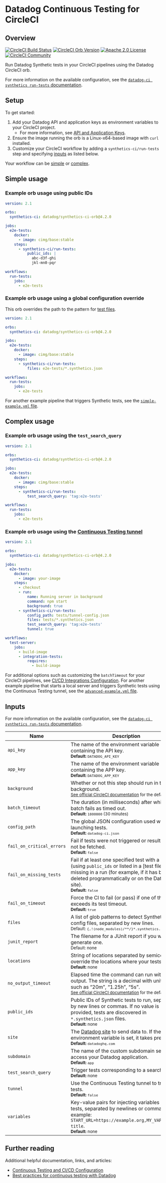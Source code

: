 # Datadog Continuous Testing for CircleCI

## Overview

[![CircleCI Build Status](https://circleci.com/gh/DataDog/synthetics-test-automation-circleci-orb.svg?style=shield 'CircleCI Build Status')](https://circleci.com/gh/DataDog/synthetics-test-automation-circleci-orb) [![CircleCI Orb Version](https://badges.circleci.com/orbs/datadog/synthetics-ci-orb.svg)](https://circleci.com/orbs/registry/orb/datadog/synthetics-ci-orb) [![Apache 2.0 License](https://shields.io/badge/license-Apache--2.0-lightgray)](https://raw.githubusercontent.com/DataDog/synthetics-ci-orb/main/LICENSE) [![CircleCI Community](https://img.shields.io/badge/community-CircleCI%20Discuss-343434.svg)](https://discuss.circleci.com/c/ecosystem/orbs)

Run Datadog Synthetic tests in your CircleCI pipelines using the Datadog CircleCI orb.

For more information on the available configuration, see the [`datadog-ci synthetics run-tests` documentation][1].

## Setup

To get started:

1. Add your Datadog API and application keys as environment variables to your CircleCI project.
   - For more information, see [API and Application Keys][2].
2. Ensure the image running the orb is a Linux-x64-based image with `curl` installed.
3. Customize your CircleCI workflow by adding a `synthetics-ci/run-tests` step and specifying [inputs](#inputs) as listed below.

Your workflow can be [simple](#simple-usage) or [complex](#complex-usage).

## Simple usage

### Example orb usage using public IDs

```yml
version: 2.1

orbs:
  synthetics-ci: datadog/synthetics-ci-orb@4.2.0

jobs:
  e2e-tests:
    docker:
      - image: cimg/base:stable
    steps:
      - synthetics-ci/run-tests:
          public_ids: |
            abc-d3f-ghi
            jkl-mn0-pqr

workflows:
  run-tests:
    jobs:
      - e2e-tests
```

### Example orb usage using a global configuration override

This orb overrides the path to the pattern for [test files][4].

```yml
version: 2.1

orbs:
  synthetics-ci: datadog/synthetics-ci-orb@4.2.0

jobs:
  e2e-tests:
    docker:
      - image: cimg/base:stable
    steps:
      - synthetics-ci/run-tests:
          files: e2e-tests/*.synthetics.json

workflows:
  run-tests:
    jobs:
      - e2e-tests
```

For another example pipeline that triggers Synthetic tests, see the [`simple-example.yml` file][5].

## Complex usage

### Example orb usage using the `test_search_query`

```yml
version: 2.1

orbs:
  synthetics-ci: datadog/synthetics-ci-orb@4.2.0

jobs:
  e2e-tests:
    docker:
      - image: cimg/base:stable
    steps:
      - synthetics-ci/run-tests:
          test_search_query: 'tag:e2e-tests'

workflows:
  run-tests:
    jobs:
      - e2e-tests
```

### Example orb usage using the [Continuous Testing tunnel][7]

```yml
version: 2.1

orbs:
  synthetics-ci: datadog/synthetics-ci-orb@4.2.0

jobs:
  e2e-tests:
    docker:
      - image: your-image
    steps:
      - checkout
      - run:
          name: Running server in background
          command: npm start
          background: true
      - synthetics-ci/run-tests:
          config_path: tests/tunnel-config.json
          files: tests/*.synthetics.json
          test_search_query: 'tag:e2e-tests'
          tunnel: true

workflows:
  test-server:
    jobs:
      - build-image
      - integration-tests:
          requires:
            - build-image
```

For additional options such as customizing the `batchTimeout` for your CircleCI pipelines, see [CI/CD Integrations Configuration][6]. For another example pipeline that starts a local server and triggers Synthetic tests using the Continuous Testing tunnel, see the [`advanced-example.yml` file][8].

## Inputs

For more information on the available configuration, see the [`datadog-ci synthetics run-tests` documentation][1].

| Name                      | Description                                                                                                                                                                                                                                                  |
| ------------------------- | ------------------------------------------------------------------------------------------------------------------------------------------------------------------------------------------------------------------------------------------------------------ |
| `api_key`                 | The name of the environment variable containing the API key. <br><sub>**Default:** `DATADOG_API_KEY`</sub>                                                                                                                                                   |
| `app_key`                 | The name of the environment variable containing the APP key. <br><sub>**Default:** `DATADOG_APP_KEY`</sub>                                                                                                                                                   |
| `background`              | Whether or not this step should run in the background. <br><sub>[See official CircleCI documentation](https://circleci.com/docs/configuration-reference/#run) for the default value.</sub>                                                                   |
| `batch_timeout`           | The duration (in milliseconds) after which the batch fails as timed out. <br><sub>**Default:** `1800000` (30 minutes)</sub>                                                                                                                                  |
| `config_path`             | The global JSON configuration used when launching tests. <br><sub>**Default:** `datadog-ci.json`</sub>                                                                                                                                                       |
| `fail_on_critical_errors` | Fail if tests were not triggered or results could not be fetched. <br><sub>**Default:** `false`</sub>                                                                                                                                                        |
| `fail_on_missing_tests`   | Fail if at least one specified test with a public ID (using `public_ids` or listed in a [test file][18]) is missing in a run (for example, if it has been deleted programmatically or on the Datadog site). <br><sub>**Default:** `false`</sub>              |
| `fail_on_timeout`         | Force the CI to fail (or pass) if one of the results exceeds its test timeout. <br><sub>**Default:** `true`</sub>                                                                                                                                            |
| `files`                   | A list of glob patterns to detect Synthetic tests config files, separated by new lines. <br><sub>Default: `{,!(node_modules)/**/}*.synthetics.json`</sub>                                                                                                    |
| `junit_report`            | The filename for a JUnit report if you want to generate one. <br><sub>Default: none</sub>                                                                                                                                                                    |
| `locations`               | String of locations separated by semicolons to override the locations where your tests run. <br><sub>**Default:** none</sub>                                                                                                                                 |
| `no_output_timeout`       | Elapsed time the command can run without output. The string is a decimal with unit suffix, such as “20m”, “1.25h”, “5s”. <br><sub>[See official CircleCI documentation](https://circleci.com/docs/configuration-reference/#run) for the default value.</sub> |
| `public_ids`              | Public IDs of Synthetic tests to run, separated by new lines or commas. If no value is provided, tests are discovered in `*.synthetics.json` files. <br><sub>**Default:** none</sub>                                                                         |
| `site`                    | The [Datadog site][10] to send data to. If the `DD_SITE` environment variable is set, it takes preference. <br><sub>**Default:** `datadoghq.com`</sub>                                                                                                       |
| `subdomain`               | The name of the custom subdomain set to access your Datadog application. <br><sub>**Default:** `app`</sub>                                                                                                                                                   |
| `test_search_query`       | Trigger tests corresponding to a search query. <br><sub>**Default:** none</sub>                                                                                                                                                                              |
| `tunnel`                  | Use the Continuous Testing tunnel to trigger tests. <br><sub>**Default:** `false`</sub>                                                                                                                                                                      |
| `variables`               | Key-value pairs for injecting variables into tests, separated by newlines or commas. For example: `START_URL=https://example.org,MY_VARIABLE=My title`. <br><sub>**Default:** none</sub>                                                                     |

## Further reading

Additional helpful documentation, links, and articles:

- [Continuous Testing and CI/CD Configuration][6]
- [Best practices for continuous testing with Datadog][9]

[1]: https://docs.datadoghq.com/continuous_testing/cicd_integrations/configuration/?tab=npm#run-tests-command
[2]: https://docs.datadoghq.com/account_management/api-app-keys/
[4]: https://docs.datadoghq.com/continuous_testing/cicd_integrations/configuration/?tab=npm#test-files
[5]: https://github.com/DataDog/synthetics-test-automation-circleci-orb/blob/main/src/examples/simple-example.yml
[6]: https://docs.datadoghq.com/continuous_testing/cicd_integrations/configuration
[7]: https://docs.datadoghq.com/continuous_testing/environments/proxy_firewall_vpn#what-is-the-testing-tunnel
[8]: https://github.com/DataDog/synthetics-test-automation-circleci-orb/blob/main/src/examples/advanced-example.yml
[9]: https://www.datadoghq.com/blog/best-practices-datadog-continuous-testing/
[10]: https://docs.datadoghq.com/getting_started/site/#access-the-datadog-site
